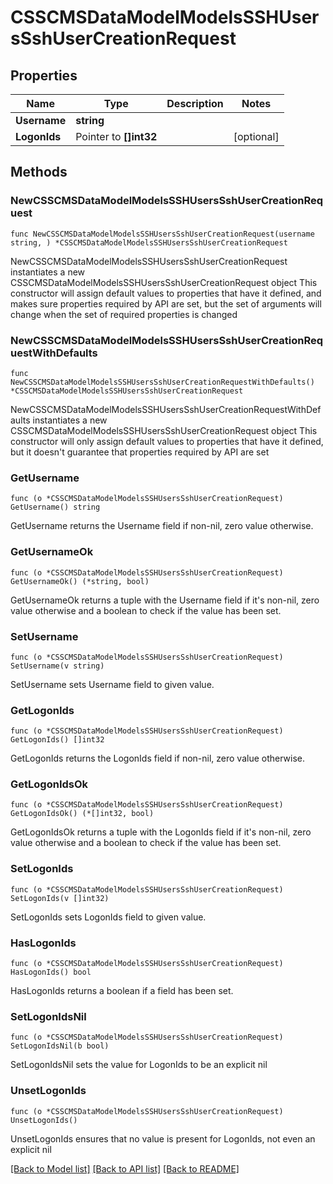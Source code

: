 # CSSCMSDataModelModelsSSHUsersSshUserCreationRequest

## Properties

Name | Type | Description | Notes
------------ | ------------- | ------------- | -------------
**Username** | **string** |  | 
**LogonIds** | Pointer to **[]int32** |  | [optional] 

## Methods

### NewCSSCMSDataModelModelsSSHUsersSshUserCreationRequest

`func NewCSSCMSDataModelModelsSSHUsersSshUserCreationRequest(username string, ) *CSSCMSDataModelModelsSSHUsersSshUserCreationRequest`

NewCSSCMSDataModelModelsSSHUsersSshUserCreationRequest instantiates a new CSSCMSDataModelModelsSSHUsersSshUserCreationRequest object
This constructor will assign default values to properties that have it defined,
and makes sure properties required by API are set, but the set of arguments
will change when the set of required properties is changed

### NewCSSCMSDataModelModelsSSHUsersSshUserCreationRequestWithDefaults

`func NewCSSCMSDataModelModelsSSHUsersSshUserCreationRequestWithDefaults() *CSSCMSDataModelModelsSSHUsersSshUserCreationRequest`

NewCSSCMSDataModelModelsSSHUsersSshUserCreationRequestWithDefaults instantiates a new CSSCMSDataModelModelsSSHUsersSshUserCreationRequest object
This constructor will only assign default values to properties that have it defined,
but it doesn't guarantee that properties required by API are set

### GetUsername

`func (o *CSSCMSDataModelModelsSSHUsersSshUserCreationRequest) GetUsername() string`

GetUsername returns the Username field if non-nil, zero value otherwise.

### GetUsernameOk

`func (o *CSSCMSDataModelModelsSSHUsersSshUserCreationRequest) GetUsernameOk() (*string, bool)`

GetUsernameOk returns a tuple with the Username field if it's non-nil, zero value otherwise
and a boolean to check if the value has been set.

### SetUsername

`func (o *CSSCMSDataModelModelsSSHUsersSshUserCreationRequest) SetUsername(v string)`

SetUsername sets Username field to given value.


### GetLogonIds

`func (o *CSSCMSDataModelModelsSSHUsersSshUserCreationRequest) GetLogonIds() []int32`

GetLogonIds returns the LogonIds field if non-nil, zero value otherwise.

### GetLogonIdsOk

`func (o *CSSCMSDataModelModelsSSHUsersSshUserCreationRequest) GetLogonIdsOk() (*[]int32, bool)`

GetLogonIdsOk returns a tuple with the LogonIds field if it's non-nil, zero value otherwise
and a boolean to check if the value has been set.

### SetLogonIds

`func (o *CSSCMSDataModelModelsSSHUsersSshUserCreationRequest) SetLogonIds(v []int32)`

SetLogonIds sets LogonIds field to given value.

### HasLogonIds

`func (o *CSSCMSDataModelModelsSSHUsersSshUserCreationRequest) HasLogonIds() bool`

HasLogonIds returns a boolean if a field has been set.

### SetLogonIdsNil

`func (o *CSSCMSDataModelModelsSSHUsersSshUserCreationRequest) SetLogonIdsNil(b bool)`

 SetLogonIdsNil sets the value for LogonIds to be an explicit nil

### UnsetLogonIds
`func (o *CSSCMSDataModelModelsSSHUsersSshUserCreationRequest) UnsetLogonIds()`

UnsetLogonIds ensures that no value is present for LogonIds, not even an explicit nil

[[Back to Model list]](../README.md#documentation-for-models) [[Back to API list]](../README.md#documentation-for-api-endpoints) [[Back to README]](../README.md)


